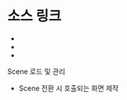 # 소스 링크
- [](../Script/Loading/LoadingScene_Init.cs)
- [](../Script/Loading/LoadingScene_UI.cs)
- 
Scene 로드 및 관리
- Scene 전환 시 호출되는 화면 제작
